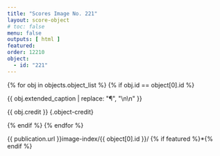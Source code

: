 ```yaml
---
title: "Scores Image No. 221"
layout: score-object
# toc: false
menu: false
outputs: [ html ]
featured: 
order: 12210
object:
  - id: "221"
---
```


{% for obj in objects.object_list %}
{% if obj.id == object[0].id %}

{{ obj.extended_caption | replace: "¶", "\n\n" }}

{{ obj.credit }} {.object-credit}

{% endif %}
{% endfor %}

<div class="object-credit object-url is-print-only">

{{ publication.url }}image-index/{{ object[0].id }}/ {% if featured %}*{% endif %}

</div>
